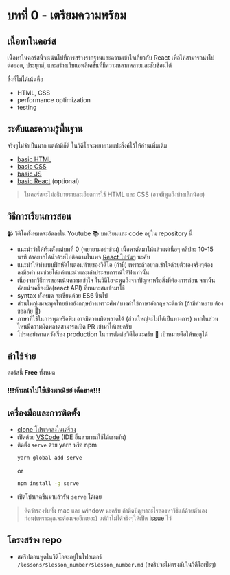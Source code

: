 # บทที่ 0 - เตรียมความพร้อม

## เนื้อหาในคอร์ส

เนื้อหาในคอร์สนี้จะเน้นไปที่การสร้างรากฐานและความเข้าใจเกี่ยวกับ React เพื่อให้สามารถนำไปต่อยอด, ประยุกต์, และสร้างเว็บแอพลิเคชั่นที่มีความหลากหลายและซับซ้อนได้

สื่งที่ไม่ได้เน้นคือ
- HTML, CSS
- performance optimization
- testing

## ระดับและความรู้พื้นฐาน

จริงๆไม่จำเป็นมาก แต่ถ้ามีก็ดี ในวิดีโอจะพยายามแปะลิ้งค์ไว้ให้อ่านเพิ่มเติม

- [basic HTML](https://developer.mozilla.org/en-US/docs/Learn/HTML)
- [basic CSS](https://developer.mozilla.org/en-US/docs/Learn/CSS)
- [basic JS](https://developer.mozilla.org/en-US/docs/Learn/Getting_started_with_the_web/JavaScript_basics)
- [basic React](https://reactjs.org/docs/getting-started.html) (optional)

> ในคอร์สจะไม่อธิบายรายละเอียดการใช้ HTML และ CSS (อาจมีพูดถึงบ้างเล็กน้อย)

## วิธีการเรียนการสอน

📹 วิดีโอทั้งหมดจะอัดลงใน Youtube
📚 บทเรียนและ code อยู่ใน repository นี้

- แนะนำว่าให้เริ่มตั้งแต่บทที่ 0 (พยายามอย่าข้าม) เนื้อหาตัดมาให้แล้วแต่เนื้อๆ คลิปละ 10-15 นาที ถ้าอยากได้น้ำด้วยไปติดตามในเพจ [React ไปวันๆ](https://www.facebook.com/devMasterSomeday/) นะคับ
- แนะนำให้ทำแบบฝึกหัดในตอนท้ายของวิดีโอ (ถ้ามี) เพราะถ้าอยากเข้าใจด้วยตัวเองจริงๆต้องลงมือทำ ผมช่วยได้แค่แนะนำและเล่าประสบการณ์ให้ฟังเท่านั้น
- เนื่องจากวิธีการสอนเน้นความเข้าใจ ในวิดีโอจะพูดถึงจากปัญหาหรือสิ่งที่ต้องการก่อน จากนั้นค่อยนำเครื่องมือ(react API) ที่เหมาะสมเข้ามาใช้
- syntax ทั้งหมด จะเขียนด้วย ES6 ขึ้นไป
- ส่วนใหญ่ผมจะพูดไทยบ้างอังกฤษบ้างเพราะศัพท์บางคำใช้ภาษาอังกฤษจะดีกว่า (ถ้ามีคำหยาบ ต้องขออภัย 🙏)
- ภาษาที่ใช้ในการพูดหรือพิม อาจมีความผิดพลาดได้ (ส่วนใหญ่จะไม่ได้เป็นทางการ) หากในส่วนไหนมีความผิดพลาดสามารถเปิด PR เข้ามาได้เลยครับ
- โปรดอย่าคาดหวังเรื่อง production ในการตัดต่อวิดีโอนะครับ 🤣 เป้าหมายคือให้พอดูได้

## ค่าใช้จ่าย

คอร์สนี้ **Free** ทั้งหมด

### !!!ห้ามนําไปใช้เชิงพาณิชย์ เด็ดขาด!!!

## เครื่องมือและการติดตั้ง

- [clone โปรเจคลงในเครื่อง](https://github.com/React-in-Thai/learn-react-foundation.git)
- เปิดด้วย [VSCode](https://code.visualstudio.com/download) (IDE อื่นสามารถใช้ได้เช่นกัน)
- ติดตั้ง `serve` ด้วย yarn หรือ npm
  ```bash
  yarn global add serve
  ```
  or
  ```bash
  npm install -g serve
  ```
- เปิดโปรเจคขึ้นมาแล้วรัน `serve` ได้เลย

> คิดว่ารองรับทั้ง mac และ window นะครับ ถ้าติดปัญหาอะไรลองหาวิธีแก้ด้วยตัวเองก่อน(เพราะคุณจะต้องเจออีกเยอะ) แต่ถ้าไม่ได้จริงๆให้เปิด [issue](https://github.com/React-in-Thai/learn-react-foundation/issues) ไว้

## โครงสร้าง repo

- สคริปตอนพูดในวิดีโอจะอยู่ในโฟลเดอร์ `/lessons/$lesson_number/$lesson_number.md` (สคริปจะไม่ตรงกับในวิดีโอเป๊ะๆ)

